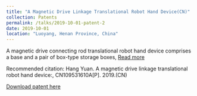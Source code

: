 ```yaml
---
title: "A Magnetic Drive Linkage Translational Robot Hand Device(CN)"
collection: Patents
permalink: /talks/2019-10-01-patent-2
date: 2019-10-01
location: "Luoyang, Henan Province, China"
---
```


A magnetic drive connecting rod translational robot hand device comprises a base and a pair of box-type storage boxes, [Read more](https://xueshu.baidu.com/usercenter/paper/show?paperid=1x280j00d9190vj0g40w0aq0dp036281&site=xueshu_se&hitarticle=1)

Recommended citation: Hang Yuan. A magnetic drive linkage translational robot hand device:, CN109531610A[P]. 2019.(CN)

[Download patent here](https://github.com/EnderHangYuan/EnderHangYuan.github.io/blob/master/_talks/A%20Magnetic%20Drive%20Linkage%20Translational%20Robot%20Hand%20Device.pdf)
